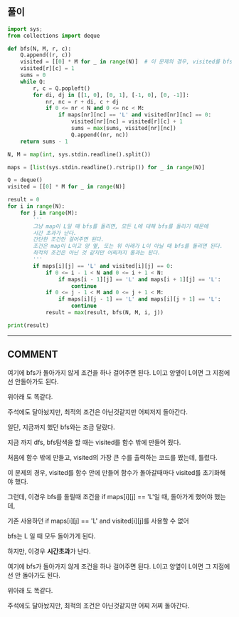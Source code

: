 ## 풀이

```python
import sys;
from collections import deque

def bfs(N, M, r, c):
    Q.append((r, c))
    visited = [[0] * M for _ in range(N)]  # 이 문제의 경우, visited를 bfs 함수 안에 넣어줘야한다.
    visited[r][c] = 1
    sums = 0
    while Q:
        r, c = Q.popleft()
        for di, dj in [[1, 0], [0, 1], [-1, 0], [0, -1]]:
            nr, nc = r + di, c + dj
            if 0 <= nr < N and 0 <= nc < M:
                if maps[nr][nc] == 'L' and visited[nr][nc] == 0:
                    visited[nr][nc] = visited[r][c] + 1
                    sums = max(sums, visited[nr][nc])
                    Q.append((nr, nc))
    return sums - 1

N, M = map(int, sys.stdin.readline().split())

maps = [list(sys.stdin.readline().rstrip()) for _ in range(N)]

Q = deque()
visited = [[0] * M for _ in range(N)]

result = 0
for i in range(N):
    for j in range(M):
        '''
        그냥 map이 L일 때 bfs를 돌리면, 모든 L에 대해 bfs를 돌리기 때문에
        시간 초과가 난다.
        간단한 조건만 걸어주면 된다.
        조건은 map이 L이고 양 옆, 또는 위 아래가 L이 아닐 때 bfs를 돌리면 된다.
        최적의 조건은 아닌 것 같지만 어찌저지 통과는 된다.
        '''
        if maps[i][j] == 'L' and visited[i][j] == 0:
            if 0 <= i - 1 < N and 0 <= i + 1 < N:
                if maps[i - 1][j] == 'L' and maps[i + 1][j] == 'L':
                    continue
            if 0 <= j - 1 < M and 0 <= j + 1 < M:
                if maps[i][j - 1] == 'L' and maps[i][j + 1] == 'L':
                    continue
            result = max(result, bfs(N, M, i, j))

print(result)
```

---

## COMMENT

여기에 bfs가 돌아가지 않게 조건을 하나 걸어주면 된다. L이고 양옆이 L이면 그 지점에선 안돌아가도 된다.

위아래 도 똑같다.

주석에도 달아놨지만, 최적의 조건은 아닌것같지만 어찌저지 돌아간다.

일단, 지금까지 했던 bfs와는 조금 달랐다.

지금 까지 dfs, bfs탐색을 할 때는 visited를 함수 밖에 만들어 줬다.

처음에 함수 밖에 만들고, visited의 가장 큰 수를 출력하는 코드를 짰는데, 틀렸다.

이 문제의 경우, visited를 함수 안에 만들어 함수가 돌아갈때마다 visited를 초기화해야 했다.

그런데, 이경우 bfs를 돌릴때 조건을 if maps[i][j] == 'L'일 때, 돌아가게 했어야 했는데,

기존 사용하던 if maps[i][j] == 'L' and visited[i][j]를 사용할 수 없어

bfs는 L 일 때 모두 돌아가게 된다.

하지만, 이경우 **시간초과**가 난다.

여기에 bfs가 돌아가지 않게 조건을 하나 걸어주면 된다. L이고 양옆이 L이면 그 지점에선 안 돌아가도 된다.

위아래 도 똑같다.

주석에도 달아놨지만, 최적의 조건은 아닌것같지만 어찌 저찌 돌아간다.
